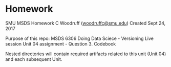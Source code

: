 # Homework
SMU MSDS Homework
C Woodruff (woodruffc@smu.edu)
Created Sept 24, 2017

Purpose of this repo: MSDS 6306 Doing Data Sciece - Versioning
Live session Unit 04 assignment - Question 3. Codebook

Nested directories will contain required artifacts related to this unit (Unit 04) and each subsequent Unit.
